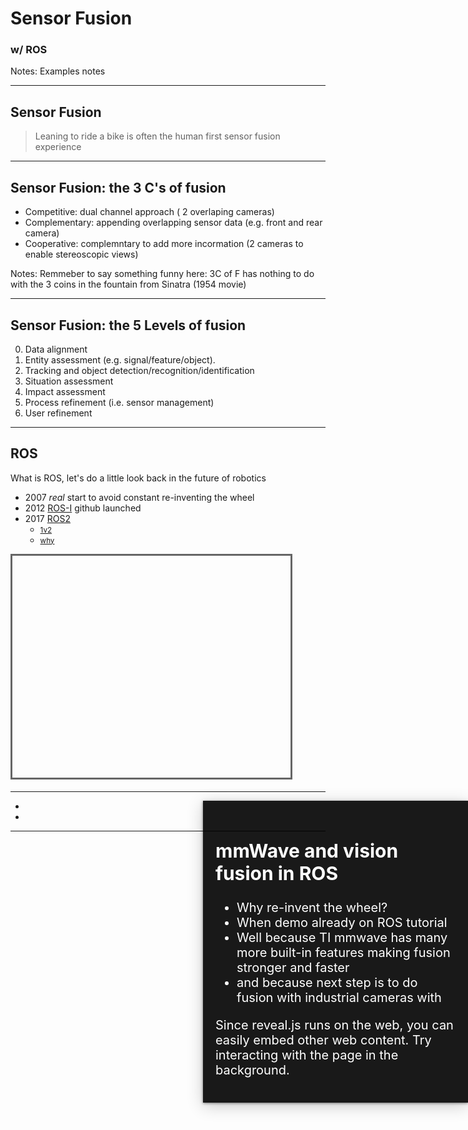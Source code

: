# Sensor Fusion
### w/ ROS

Notes: Examples notes

---

## Sensor Fusion 

> Leaning to ride a bike is often the human first sensor fusion experience 

----

## Sensor Fusion: the 3 C's of fusion

* Competitive: dual channel approach ( 2 overlaping cameras) <!-- .element: class="fragment" data-fragment-index="1" -->
* Complementary: appending overlapping sensor data (e.g. front and rear camera) <!-- .element: class="fragment" data-fragment-index="2" -->
* Cooperative: complemntary to add more incormation (2 cameras to enable stereoscopic views) <!-- .element: class="fragment" data-fragment-index="3" -->

Notes: Remmeber to say something funny here: 3C of F has nothing to do with the 3 coins in the fountain from Sinatra (1954 movie)

----

## Sensor Fusion: the 5 Levels of fusion

0. Data alignment <!-- .element: class="fragment" data-fragment-index="1" -->
1. Entity assessment (e.g. signal/feature/object). <!-- .element: class="fragment" data-fragment-index="2" -->
2. Tracking and object detection/recognition/identification <!-- .element: class="fragment" data-fragment-index="3" -->
3. Situation assessment <!-- .element: class="fragment" data-fragment-index="4" -->
4. Impact assessment <!-- .element: class="fragment" data-fragment-index="5" -->
5. Process refinement (i.e. sensor management) <!-- .element: class="fragment" data-fragment-index="6" -->
6. User refinement <!-- .element: class="fragment" data-fragment-index="7" -->

---

## ROS

What is ROS, let's do a little look back in the future of robotics

* 2007 *real* start to avoid constant re-inventing the wheel <!-- .element: class="fragment" data-fragment-index="1" -->
* 2012 [ROS-I](https://rosindustrial.org/briefhistory) github launched <!-- .element: class="fragment" data-fragment-index="2" -->
* 2017 [ROS2](https://index.ros.org/doc/ros2/Releases/) <!-- .element: class="fragment" data-fragment-index="3" -->
    * <small>[1v2](https://www.generationrobots.com/blog/en/ros-vs-ros2/)</small> <!-- .element: class="fragment" data-fragment-index="3" -->
    * <small>[why](https://design.ros2.org/articles/why_ros2.html)</small> <!-- .element: class="fragment" data-fragment-index="3" -->

<iframe data-src="https://www.theconstructsim.com/timeline-robot-operating-system-ros/" width="445" height="355" frameborder="0" marginwidth="0" marginheight="0" scrolling="no" style="border:3px solid #666; margin-bottom:5px; max-width: 100%;" allowfullscreen> </iframe>


---

<!-- .slide: data-background-iframe="http://wiki.ros.org/ainstein_radar/Tutorials/Radar%20and%20camera%20sensor%20fusion" data-background-interactive-->

<div style="position: absolute; width: 40%; right: 0; box-shadow: 0 1px 4px rgba(0,0,0,0.5), 0 5px 25px rgba(0,0,0,0.2); background-color: rgba(0, 0, 0, 0.9); color: #fff; padding: 20px; font-size: 20px; text-align: left;">
    <h2>mmWave and vision fusion in ROS </h2>
  <ul> 
    <span class="fragment"><li> Why re-invent the wheel? </li></span>
    <span class="fragment"><li> When demo already on ROS tutorial </li></span>
    <span class="fragment"><li> Well because TI mmwave has many more built-in features making fusion stronger and faster </li></span>
    <span class="fragment"><li> and because next step is to do fusion with industrial cameras with  </li></span>
    
  </ul>
<p>Since reveal.js runs on the web, you can easily embed other web content. Try interacting with the page in the background.</p>
</div>



* 
* 

---
